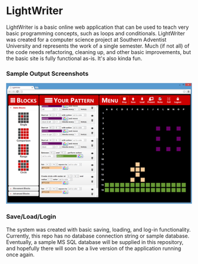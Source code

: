 # LightWriter

LightWriter is a basic online web application that can be used to teach very basic programming concepts, such as loops and conditionals. LightWriter was created for a computer science project at Southern Adventist University and represents the work of a single semester. Much (if not all) of the code needs refactoring, cleaning up, and other basic improvements, but the basic site is fully functional as-is. It's also kinda fun.

### Sample Output Screenshots

![Fireworks](/Screenshots/Fireworks.png)

### Save/Load/Login

The system was created with basic saving, loading, and log-in functionality. Currently, this repo has no database connection string or sample database. Eventually, a sample MS SQL database will be supplied in this repository, and hopefully there will soon be a live version of the application running once again.
